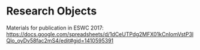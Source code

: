 Research Objects
==============
Materials for publication in ESWC 2017: https://docs.google.com/spreadsheets/d/1dCeUTPdg2MFX01kCnIomVstP3lQlo_oyDv58fac2mS4/edit#gid=1410595391